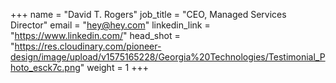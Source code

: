 +++
name = "David T. Rogers"
job_title = "CEO, Managed Services Director"
email = "hey@hey.com"
linkedin_link = "https://www.linkedin.com/"
head_shot = "https://res.cloudinary.com/pioneer-design/image/upload/v1575165228/Georgia%20Technologies/Testimonial_Photo_esck7c.png"
weight = 1
+++